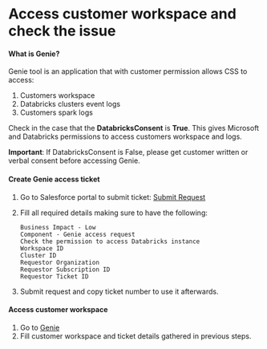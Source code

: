 <properties
	pageTitle="Access customer workspace and check the issue"
	description="Access customer workspace and check the issue"
	service=""
	resource=""
	authors="rimayber"
	ms.author="rimayber"
	displayOrder=""
	selfHelpType="TSG_Content"
	supportTopicIds=""
	resourceTags=""
	productPesIds=""
	cloudEnvironments="public, fairfax, usnat, ussec"
	articleId="e0c5b4b7-e576-423b-b12c-5a5249e83361"
   	ownershipId="Centennial_CloudNet_LoadBalancer"
/>

# Access customer workspace and check the issue

#### What is Genie?

Genie tool is an application that with customer permission allows CSS to access:

1.	Customers workspace
2.	Databricks clusters event logs 
3.	Customers spark logs

Check in the case that the **DatabricksConsent**  is **True**. This gives Microsoft and Databricks permissions to access customers workspace and logs.

**Important**: If DatabricksConsent is False, please get customer written or verbal consent before accessing Genie.

#### Create Genie access ticket

1. Go to Salesforce portal to submit ticket: [Submit Request](https://help.databricks.com/s/submitrequest)
2. Fill all required details making sure to have the following:

    ```
    Business Impact - Low 
    Component - Genie access request
    Check the permission to access Databricks instance
    Workspace ID
    Cluster ID
    Requestor Organization
    Requestor Subscription ID
    Requestor Ticket ID
    ```

3. Submit request and copy ticket number to use it afterwards.

#### Access customer workspace

1. Go to [Genie](https://genie-azure-prod.dev.databricks.com/)
2. Fill customer workspace and ticket details gathered in previous steps.

